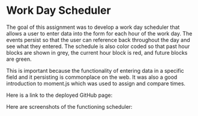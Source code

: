# Work Day Scheduler

The goal of this assignment was to develop a work day scheduler that allows a user to enter data into the form for each hour of the work day. The events persist so that the user can reference back throughout the day and see what they entered. The schedule is also color coded so that past hour blocks are shown in grey, the current hour block is red, and future blocks are green. 

This is important because the functionality of entering data in a specific field and it persisting is commonplace on the web. It was also a good introduction to moment.js which was used to assign and compare times.

Here is a link to the deployed GitHub page:

Here are screenshots of the functioning scheduler:
